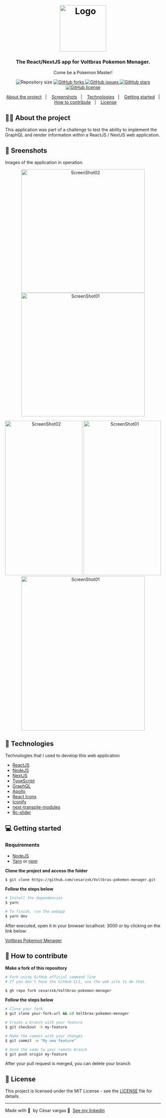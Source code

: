 
<h1 align="center">
  <img alt="Logo" src="https://user-images.githubusercontent.com/43748428/123134273-005f7100-d427-11eb-97f0-75209d48f6b0.png" width="150px">

<h3 align="center">
  The React/NextJS app for Voltbras Pokemon Menager.
</h3>

<p align="center">Come be a Pokemon Master!</p>

<p align="center">
  
  <img alt="Repository size" src="https://img.shields.io/github/repo-size/cesarzxk/Voltbras-pokemon-menager?color=00c1fd">

  <a href="https://github.com/cesarzxk/Voltbras-pokemon-menager/network">
    <img alt="GitHub forks" src="https://img.shields.io/github/forks/cesarzxk/Voltbras-pokemon-menager?color=00c1fd">
  </a>
  
  <a href="https://github.com/cesarzxk/Voltbras-pokemon-menager/issues">
    <img alt="GitHub issues" src="https://img.shields.io/github/issues/cesarzxk/Voltbras-pokemon-menager?color=00c1fd">
  </a>
  
  <a href="https://github.com/cesarzxk/Voltbras-pokemon-menager/stargazers">
    <img alt="GitHub stars" src="https://img.shields.io/github/stars/cesarzxk/Voltbras-pokemon-menager?color=00c1fd">
  </a>
  
  <a href="https://github.com/cesarzxk/Voltbras-pokemon-menager/blob/main/LICENSE">
    <img alt="GitHub license" src="https://img.shields.io/github/license/cesarzxk/Voltbras-pokemon-menager?color=00c1fd">
  </a>

</p>

<p align="center">
  <a href="#%EF%B8%8F-about-the-project">About the project</a>&nbsp;&nbsp;&nbsp;|&nbsp;&nbsp;&nbsp;
  <a href="#-screnshots">Screenshots</a>&nbsp;&nbsp;&nbsp;|&nbsp;&nbsp;&nbsp;
  <a href="#-technologies">Technologies</a>&nbsp;&nbsp;&nbsp;|&nbsp;&nbsp;&nbsp;
  <a href="#-getting-started">Getting started</a>&nbsp;&nbsp;&nbsp;|&nbsp;&nbsp;&nbsp;
  <a href="#-how-to-contribute">How to contribute</a>&nbsp;&nbsp;&nbsp;|&nbsp;&nbsp;&nbsp;
  <a href="#-license">License</a>
</p>

## 💇🏼 About the project

This application was part of a challenge to test the ability to implement the GraphQL and render information within a ReactJS / NextJS web application.

## 📸 Sreenshots

Images of the application in operation.

<p align="center">
<img alt="ScreenShot02" src="https://user-images.githubusercontent.com/43748428/122956492-6c72a400-d357-11eb-91cb-c78b0e8caff6.png" width="400px">
<img alt="ScreenShot01" src="https://user-images.githubusercontent.com/43748428/122956740-a6dc4100-d357-11eb-866c-b1261e79011d.png" width="400px">
</p>
  
<p align="center">
<img alt="ScreenShot02" src="https://user-images.githubusercontent.com/43748428/158083615-8c2d0b71-9a53-47d3-820e-682fbbca1773.png" width="250px" height="500px">
<img alt="ScreenShot01" src="https://user-images.githubusercontent.com/43748428/158083616-395aa93e-08ce-4f77-b2fb-297da120cc16.png" width="250px" height="500px">
<img alt="ScreenShot01" src="https://user-images.githubusercontent.com/43748428/158083732-5ff7b8f3-7d82-46c5-96cf-7ab25710a228.png" width="400px" height="500px">
</p>
  
 





## 🚀 Technologies

Technologies that I used to develop this web application


- [ReactJS](https://reactjs.org/)
- [NodeJS](https://nodejs.org/en/)
- [NextJS](https://nextjs.org/)
- [TypeScript](https://www.typescriptlang.org/)
- [GraphQL](https://graphql.org/)
- [Apollo](https://www.apollographql.com/docs/react/)
- [React Icons](https://react-icons.github.io/react-icons/)
- [Iconify](https://iconify.design/)
- [next-transpile-modules](https://github.com/martpie/next-transpile-modules)
- [Rc-slider](https://github.com/react-component/slider)

## 💻 Getting started

### Requirements

- [NodeJS](https://nodejs.org/en/)
- [Yarn](https://classic.yarnpkg.com/) or [npm](https://www.npmjs.com/)


**Clone the project and access the folder**

```bash
$ git clone https://github.com/cesarzxk/Voltbras-pokemon-menager.git
```

**Follow the steps below**

```bash
# Install the dependencies
$ yarn

# To finish, run the webapp 
$ yarn dev

```
After executed, open it in your browser localhost: 3000 or by clicking on the link below:

[Voltbras Pokemon Menager](http://localhost:3000/)

## 🤔 How to contribute

**Make a fork of this repository**

```bash
# Fork using GitHub official command line
# If you don't have the GitHub CLI, use the web site to do that.

$ gh repo fork cesarzxk/Voltbras-pokemon-menager

```

**Follow the steps below**

```bash
# Clone your fork
$ git clone your-fork-url && cd Voltbras-pokemon-menager

# Create a branch with your feature
$ git checkout -b my-feature

# Make the commit with your changes
$ git commit -m "My new feature"

# Send the code to your remote branch
$ git push origin my-feature
```

After your pull request is merged, you can delete your branch

## 📝 License

This project is licensed under the MIT License - see the [LICENSE](LICENSE) file for details.

---

Made with 💜 &nbsp;by César vargas 👋 &nbsp;[See my linkedin](https://www.linkedin.com/in/cs-vargas/)
